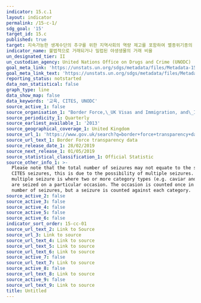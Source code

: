 ```yaml
---
indicator: 15.c.1
layout: indicator
permalink: /15-c-1/
sdg_goal: '15'
target_id: 15.c
published: true
target: 지속가능한 생계수단의 추구를 위한 지역사회의 역량 제고를 포함하여 멸종위기종의 밀렵 및 밀매 활동 근절을 위한 글로벌 차원의 노력 강화
indicator_name: 불법적으로 거래되거나 밀렵된 야생생물의 거래 비율
un_designated_tier: II
un_custodian_agency: United Nations Office on Drugs and Crime (UNODC)
goal_meta_link: 'https://unstats.un.org/sdgs/metadata/files/Metadata-15-0C-01.pdf'
goal_meta_link_text: 'https://unstats.un.org/sdgs/metadata/files/Metadata-15-0C-01.pdf'
reporting_status: notstarted
data_non_statistical: false
graph_type: line
data_show_map: false
data_keywords: '교육, CITES, UNODC'
source_active_1: false
source_organisation_1: "Border Force,\_UK Visas and Immigration, and\_Immigration Enforcement"
source_periodicity_1: Quarterly
source_earliest_available_1: '2013'
source_geographical_coverage_1: United Kingdom
source_url_1: 'https://www.gov.uk/search?q=border+force+transparency+data'
source_url_text_1: Border Force transparency data
source_release_date_1: 28/02/2019
source_next_release_1: 01/05/2019
source_statistical_classification_1: Official Statistic
source_other_info_1: >-
  Please note that the total number of seizures may not equate to the sum of the
  CITES seizures, this is due to the possibility of multiple seizures. A
  multiple seizure is where two or more category types (e.g. caviar and timber)
  are seized on a particular occasion. The occasion is counted once in the total
  number of seizures, but a seizure is counted against each category.
source_active_2: false
source_active_3: false
source_active_4: false
source_active_5: false
source_active_6: false
indicator_sort_order: 15-cc-01
source_url_text_2: Link to Source
source_url_3: Link to source
source_url_text_4: Link to source
source_url_text_5: Link to source
source_url_text_6: Link to source
source_active_7: false
source_url_text_7: Link to source
source_active_8: false
source_url_text_8: Link to source
source_active_9: false
source_url_text_9: Link to source
title: Untitled
---
```

